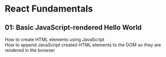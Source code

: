 # React Fundamentals

## 01: Basic JavaScript-rendered Hello World
How to create HTML elements using JavaScript  
How to append JavaScript created HTML elements to the DOM so they are rendered in the browser  


